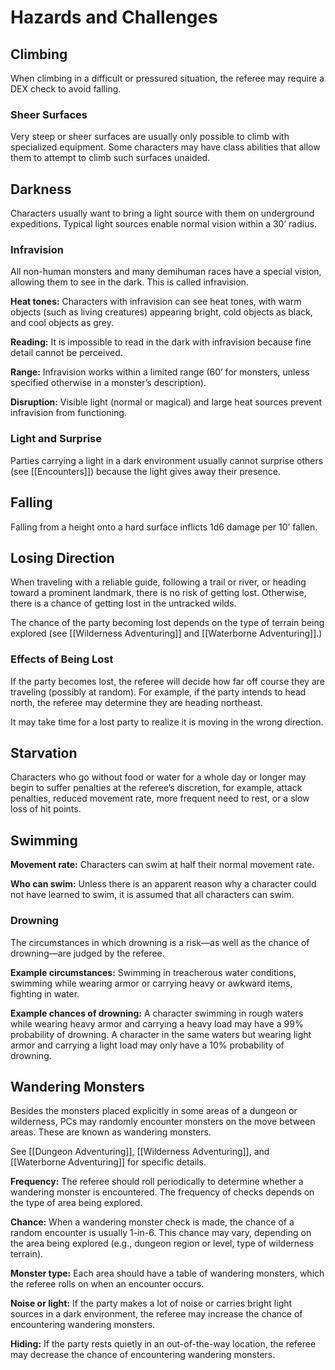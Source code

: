 # Hazards and Challenges

## Climbing

When climbing in a difficult or pressured situation, the referee may require a DEX check to avoid falling.

### Sheer Surfaces

Very steep or sheer surfaces are usually only possible to climb with specialized equipment. Some characters may have class abilities that allow them to attempt to climb such surfaces unaided.

## Darkness

Characters usually want to bring a light source with them on underground expeditions. Typical light sources enable normal vision within a 30’ radius.

### Infravision

All non-human monsters and many demihuman races have a special vision, allowing them to see in the dark. This is called infravision.

**Heat tones:** Characters with infravision can see heat tones, with warm objects (such as living creatures) appearing bright, cold objects as black, and cool objects as grey.

**Reading:** It is impossible to read in the dark with infravision because fine detail cannot be perceived.

**Range:** Infravision works within a limited range (60’ for monsters, unless specified otherwise in a monster’s description).

**Disruption:** Visible light (normal or magical) and large heat sources prevent infravision from functioning.

### Light and Surprise

Parties carrying a light in a dark environment usually cannot surprise others (see [[Encounters]]) because the light gives away their presence.

## Falling

Falling from a height onto a hard surface inflicts 1d6 damage per 10’ fallen.

## Losing Direction

When traveling with a reliable guide, following a trail or river, or heading toward a prominent landmark, there is no risk of getting lost. Otherwise, there is a chance of getting lost in the untracked wilds.

The chance of the party becoming lost depends on the type of terrain being explored (see [[Wilderness Adventuring]] and [[Waterborne Adventuring]].)

### Effects of Being Lost

If the party becomes lost, the referee will decide how far off course they are traveling (possibly at random). For example, if the party intends to head north, the referee may determine they are heading northeast.

It may take time for a lost party to realize it is moving in the wrong direction.

## Starvation

Characters who go without food or water for a whole day or longer may begin to suffer penalties at the referee’s discretion, for example, attack penalties, reduced movement rate, more frequent need to rest, or a slow loss of hit points.

## Swimming

**Movement rate:** Characters can swim at half their normal movement rate.

**Who can swim:** Unless there is an apparent reason why a character could not have learned to swim, it is assumed that all characters can swim.

### Drowning

The circumstances in which drowning is a risk—as well as the chance of drowning—are judged by the referee.

**Example circumstances:** Swimming in treacherous water conditions, swimming while wearing armor or carrying heavy or awkward items, fighting in water.

**Example chances of drowning:** A character swimming in rough waters while wearing heavy armor and carrying a heavy load may have a 99% probability of drowning. A character in the same waters but wearing light armor and carrying a light load may only have a 10% probability of drowning.

## Wandering Monsters

Besides the monsters placed explicitly in some areas of a dungeon or wilderness, PCs may randomly encounter monsters on the move between areas. These are known as wandering monsters.

See [[Dungeon Adventuring]], [[Wilderness Adventuring]], and [[Waterborne Adventuring]] for specific details.

**Frequency:** The referee should roll periodically to determine whether a wandering monster is encountered. The frequency of checks depends on the type of area being explored.

**Chance:** When a wandering monster check is made, the chance of a random encounter is usually 1-in-6. This chance may vary, depending on the area being explored (e.g., dungeon region or level, type of wilderness terrain).

**Monster type:** Each area should have a table of wandering monsters, which the referee rolls on when an encounter occurs.

**Noise or light:** If the party makes a lot of noise or carries bright light sources in a dark environment, the referee may increase the chance of encountering wandering monsters.

**Hiding:** If the party rests quietly in an out-of-the-way location, the referee may decrease the chance of encountering wandering monsters.